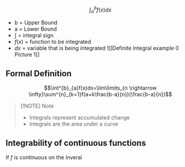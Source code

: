 $$\int^{b}_{a}f(x)dx$$
- b = Upper Bound
- a = Lower Bound
- $\int$ = integral sign
- $f(x)$ = function to be integrated
- $dx$ = variable that is being integrated
![[Definite Integral example 0 Picture 1]]
## Formal Definition
$$\int^{b}_{a}f(x)dx=\lim\limits_{n \rightarrow \infty}\sum^{n}_{k=1}f(a+k\frac{b-a}{n})(\frac{b-a}{n})$$

> [!NOTE] Note
> - Integrals represent accumulated change
> - Integrals are the area under a curve
## Integrability of continuous functions
If $f$ is continuous on the inveral 
